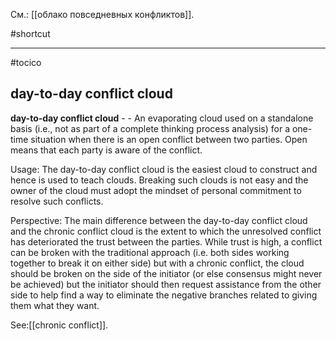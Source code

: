 См.: [[облако повседневных конфликтов]].

#shortcut




<hr/>

#tocico

## day-to-day conflict cloud

<b>day-to-day conflict cloud</b> -  - An evaporating cloud used on a standalone basis (i.e., not as part of a complete thinking process analysis) for a one-time situation when there is an open conflict between two parties.  Open means that each party is aware of the conflict. 


Usage: The day-to-day conflict cloud is the easiest cloud to construct and hence is used to teach clouds. Breaking such clouds is not easy and the owner of the cloud must adopt the mindset of personal commitment to resolve such conflicts. 

Perspective: The main difference between the day-to-day conflict cloud and the chronic conflict cloud is the extent to which the unresolved conflict has deteriorated the trust between the parties. While trust is high, a conflict can be broken with the traditional approach (i.e. both sides working together to break it on either side) but with a chronic conflict, the cloud should be broken on the side of the initiator (or else consensus might never be achieved) but the initiator should then request assistance from the other side to help find a way to eliminate the negative branches related to giving them what they want. 



See:[[chronic conflict]].
